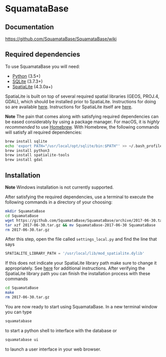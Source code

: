 # SquamataBase

## Documentation
https://github.com/SquamataBase/SquamataBase/wiki

## Required dependencies
To use SquamataBase you will need:
+ [Python](https://python.org) (3.5+)
+ [SQLite](https://sqlite.org) (3.7.3+)
+ [SpatiaLite](http://www.gaia-gis.it/gaia-sins/) (4.3.0a+)

SpatiaLite is built on top of several required spatial libraries (GEOS, PROJ.4, GDAL), which should be installed prior to SpatiaLite. Instructions for doing so are available [here](https://docs.djangoproject.com/en/dev/ref/contrib/gis/install/geolibs/). Instructions for SpatiaLite itself are [here](https://docs.djangoproject.com/en/dev/ref/contrib/gis/install/spatialite/). 

**Note**
The pain that comes along with satisfying required dependencies can be eased considerably by using a package manager. For macOS, it is _highly recommended_ to use [Homebrew](https://brew.sh). With Homebrew, the following commands will satisfy all required dependencies:
```bash
brew install sqlite
echo 'export PATH="/usr/local/opt/sqlite/bin:$PATH"' >> ~/.bash_profile
brew install python3
brew install spatialite-tools
brew install gdal
```

## Installation
**Note** 
Windows installation is not currently supported.

After satisfying the required dependencies, use a terminal to execute the following commands in a directory of your choosing:
```bash
mkdir SquamataBase
cd SquamataBase
wget https://github.com/SquamataBase/SquamataBase/archive/2017-06-30.tar.gz
tar xzf 2017-06-30.tar.gz && mv SquamataBase-2017-06-30 SquamataBase
rm 2017-06-30.tar.gz
```
After this step, open the file called `settings_local.py` and find the line that says
```python
SPATIALITE_LIBRARY_PATH = '/usr/local/lib/mod_spatialite.dylib'
```
If this does not indicate your SpatiaLite library path make sure to change it appropriately. See [here](https://docs.djangoproject.com/en/1.10/ref/contrib/gis/install/spatialite/) for additional instructions. After verifying the SpatiaLite library path you can finish the installation process with these commands
```bash
cd SquamataBase
make
rm 2017-06-30.tar.gz
```
You are now ready to start using SquamataBase. In a new terminal window you can type
```bash
squamatabase
```
to start a python shell to interface with the database or
```bash
squamatabase ui
```
to launch a user interface in your web browser.
